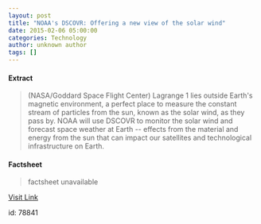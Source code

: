 ```yaml
---
layout: post
title: "NOAA's DSCOVR: Offering a new view of the solar wind"
date: 2015-02-06 05:00:00
categories: Technology
author: unknown author
tags: []
---
```



#### Extract
>(NASA/Goddard Space Flight Center) Lagrange 1 lies outside Earth's magnetic environment, a perfect place to measure the constant stream of particles from the sun, known as the solar wind, as they pass by. NOAA will use DSCOVR to monitor the solar wind and forecast space weather at Earth -- effects from the material and energy from the sun that can impact our satellites and technological infrastructure on Earth.

#### Factsheet
>factsheet unavailable

[Visit Link](http://www.eurekalert.org/pub_releases/2015-02/nsfc-ndo020615.php)

id:   78841
